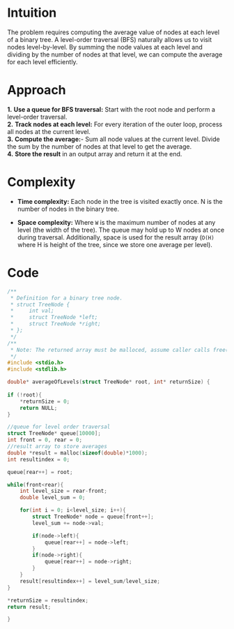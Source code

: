 # Intuition
The problem requires computing the average value of nodes at each level of a binary tree. A level-order traversal (BFS) naturally allows us to visit nodes level-by-level. By summing the node values at each level and dividing by the number of nodes at that level, we can compute the average for each level efficiently.

# Approach
**1.** **Use a queue for BFS traversal:** Start with the root node and perform a level-order traversal.<br>
**2.** **Track nodes at each level:** For every iteration of the outer loop, process all nodes at the current level.<br>
**3.** **Compute the average:**- Sum all node values at the current level. Divide the sum by the number of nodes at that level to get the average. <br>
**4.** **Store the result** in an output array and return it at the end.

# Complexity
- **Time complexity:** Each node in the tree is visited exactly once. N is the number of nodes in the binary tree.

- **Space complexity:** Where `W` is the maximum number of nodes at any level (the width of the tree). The queue may hold up to W nodes at once during traversal. Additionally, space is used for the result array (`O(H)` where H is height of the tree, since we store one average per level).

# Code
```c []
/**
 * Definition for a binary tree node.
 * struct TreeNode {
 *     int val;
 *     struct TreeNode *left;
 *     struct TreeNode *right;
 * };
 */
/**
 * Note: The returned array must be malloced, assume caller calls free().
 */
#include <stdio.h>
#include <stdlib.h>

double* averageOfLevels(struct TreeNode* root, int* returnSize) {
 
if (!root){
    *returnSize = 0;
    return NULL;
}

//queue for level order traversal
struct TreeNode* queue[10000];
int front = 0, rear = 0;
//result array to store averages
double *result = malloc(sizeof(double)*1000);
int resultindex = 0;

queue[rear++] = root;

while(front<rear){
    int level_size = rear-front;
    double level_sum = 0;

    for(int i = 0; i<level_size; i++){
        struct TreeNode* node = queue[front++];
        level_sum += node->val;

        if(node->left){
            queue[rear++] = node->left;
        }
        if(node->right){
            queue[rear++] = node->right;
        }
    }
    result[resultindex++] = level_sum/level_size;
}

*returnSize = resultindex;
return result;

}   

```
